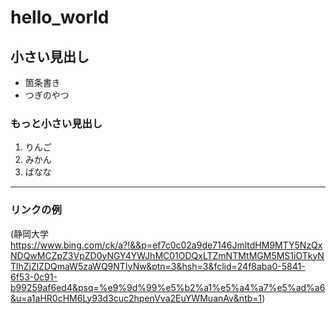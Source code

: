 # hello_world
## 小さい見出し

- 箇条書き
- つぎのやつ

### もっと小さい見出し

1. りんご
2. みかん
3. ばなな

--------
### リンクの例
(静岡大学<https://www.bing.com/ck/a?!&&p=ef7c0c02a9de7146JmltdHM9MTY5NzQxNDQwMCZpZ3VpZD0yNGY4YWJhMC01ODQxLTZmNTMtMGM5MS1iOTkyNTlhZjZlZDQmaW5zaWQ9NTIyNw&ptn=3&hsh=3&fclid=24f8aba0-5841-6f53-0c91-b99259af6ed4&psq=%e9%9d%99%e5%b2%a1%e5%a4%a7%e5%ad%a6&u=a1aHR0cHM6Ly93d3cuc2hpenVva2EuYWMuanAv&ntb=1>)
